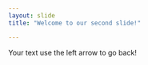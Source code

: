 ```yaml
---
layout: slide
title: "Welcome to our second slide!"

---
```

Your text
use the left arrow to go back!
